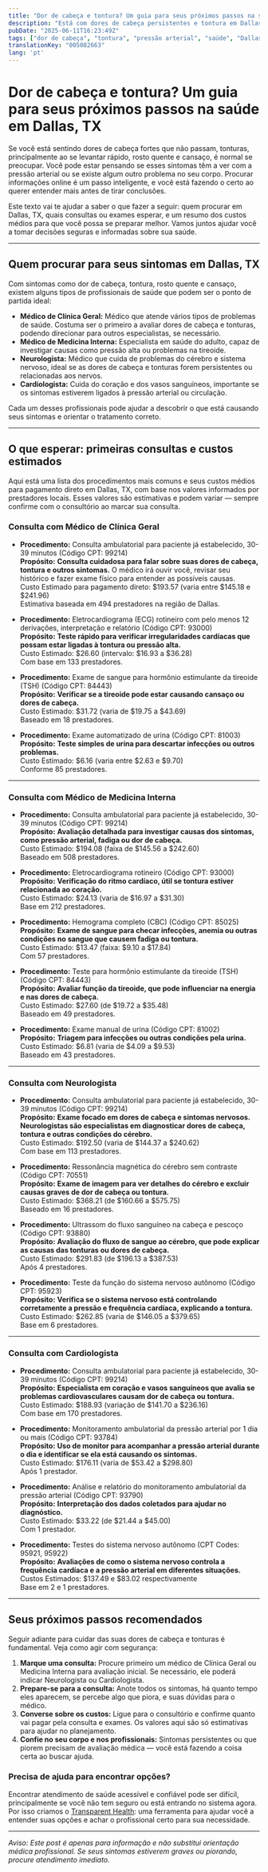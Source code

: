 ```yaml
---
title: "Dor de cabeça e tontura? Um guia para seus próximos passos na saúde em Dallas, TX"
description: "Está com dores de cabeça persistentes e tontura em Dallas? Saiba quem consultar, o que esperar e os custos estimados para seus próximos cuidados médicos."
pubDate: "2025-06-11T16:23:49Z"
tags: ["dor de cabeça", "tontura", "pressão arterial", "saúde", "Dallas", "neurologia", "cardiologia", "clínica geral", "medicina interna"]
translationKey: "005082663"
lang: 'pt'
---
```


# Dor de cabeça e tontura? Um guia para seus próximos passos na saúde em Dallas, TX

Se você está sentindo dores de cabeça fortes que não passam, tonturas, principalmente ao se levantar rápido, rosto quente e cansaço, é normal se preocupar. Você pode estar pensando se esses sintomas têm a ver com a pressão arterial ou se existe algum outro problema no seu corpo. Procurar informações online é um passo inteligente, e você está fazendo o certo ao querer entender mais antes de tirar conclusões.

Este texto vai te ajudar a saber o que fazer a seguir: quem procurar em Dallas, TX, quais consultas ou exames esperar, e um resumo dos custos médios para que você possa se preparar melhor. Vamos juntos ajudar você a tomar decisões seguras e informadas sobre sua saúde.

---

## Quem procurar para seus sintomas em Dallas, TX

Com sintomas como dor de cabeça, tontura, rosto quente e cansaço, existem alguns tipos de profissionais de saúde que podem ser o ponto de partida ideal:

- **Médico de Clínica Geral:** Médico que atende vários tipos de problemas de saúde. Costuma ser o primeiro a avaliar dores de cabeça e tonturas, podendo direcionar para outros especialistas, se necessário.
- **Médico de Medicina Interna:** Especialista em saúde do adulto, capaz de investigar causas como pressão alta ou problemas na tireoide.
- **Neurologista:** Médico que cuida de problemas do cérebro e sistema nervoso, ideal se as dores de cabeça e tonturas forem persistentes ou relacionadas aos nervos.
- **Cardiologista:** Cuida do coração e dos vasos sanguíneos, importante se os sintomas estiverem ligados à pressão arterial ou circulação.

Cada um desses profissionais pode ajudar a descobrir o que está causando seus sintomas e orientar o tratamento correto.

---

## O que esperar: primeiras consultas e custos estimados

Aqui está uma lista dos procedimentos mais comuns e seus custos médios para pagamento direto em Dallas, TX, com base nos valores informados por prestadores locais. Esses valores são estimativas e podem variar — sempre confirme com o consultório ao marcar sua consulta.

### Consulta com Médico de Clínica Geral

- **Procedimento:** Consulta ambulatorial para paciente já estabelecido, 30-39 minutos (Código CPT: 99214)  
  **Propósito:** **Consulta cuidadosa para falar sobre suas dores de cabeça, tontura e outros sintomas.** O médico irá ouvir você, revisar seu histórico e fazer exame físico para entender as possíveis causas.  
  Custo Estimado para pagamento direto: $193.57 (varia entre $145.18 e $241.96)  
  Estimativa baseada em 494 prestadores na região de Dallas.

- **Procedimento:** Eletrocardiograma (ECG) rotineiro com pelo menos 12 derivações, interpretação e relatório (Código CPT: 93000)  
  **Propósito:** **Teste rápido para verificar irregularidades cardíacas que possam estar ligadas à tontura ou pressão alta.**  
  Custo Estimado: $26.60 (intervalo: $16.93 a $36.28)  
  Com base em 133 prestadores.

- **Procedimento:** Exame de sangue para hormônio estimulante da tireoide (TSH) (Código CPT: 84443)  
  **Propósito:** **Verificar se a tireoide pode estar causando cansaço ou dores de cabeça.**  
  Custo Estimado: $31.72 (varia de $19.75 a $43.69)  
  Baseado em 18 prestadores.

- **Procedimento:** Exame automatizado de urina (Código CPT: 81003)  
  **Propósito:** **Teste simples de urina para descartar infecções ou outros problemas.**  
  Custo Estimado: $6.16 (varia entre $2.63 e $9.70)  
  Conforme 85 prestadores.

---

### Consulta com Médico de Medicina Interna

- **Procedimento:** Consulta ambulatorial para paciente já estabelecido, 30-39 minutos (Código CPT: 99214)  
  **Propósito:** **Avaliação detalhada para investigar causas dos sintomas, como pressão arterial, fadiga ou dor de cabeça.**  
  Custo Estimado: $194.08 (faixa de $145.56 a $242.60)  
  Baseado em 508 prestadores.

- **Procedimento:** Eletrocardiograma rotineiro (Código CPT: 93000)  
  **Propósito:** **Verificação do ritmo cardíaco, útil se tontura estiver relacionada ao coração.**  
  Custo Estimado: $24.13 (varia de $16.97 a $31.30)  
  Base em 212 prestadores.

- **Procedimento:** Hemograma completo (CBC) (Código CPT: 85025)  
  **Propósito:** **Exame de sangue para checar infecções, anemia ou outras condições no sangue que causem fadiga ou tontura.**  
  Custo Estimado: $13.47 (faixa: $9.10 a $17.84)  
  Com 57 prestadores.

- **Procedimento:** Teste para hormônio estimulante da tireoide (TSH) (Código CPT: 84443)  
  **Propósito:** **Avaliar função da tireoide, que pode influenciar na energia e nas dores de cabeça.**  
  Custo Estimado: $27.60 (de $19.72 a $35.48)  
  Baseado em 49 prestadores.

- **Procedimento:** Exame manual de urina (Código CPT: 81002)  
  **Propósito:** **Triagem para infecções ou outras condições pela urina.**  
  Custo Estimado: $6.81 (varia de $4.09 a $9.53)  
  Baseado em 43 prestadores.

---

### Consulta com Neurologista

- **Procedimento:** Consulta ambulatorial para paciente já estabelecido, 30-39 minutos (Código CPT: 99214)  
  **Propósito:** **Exame focado em dores de cabeça e sintomas nervosos. Neurologistas são especialistas em diagnosticar dores de cabeça, tontura e outras condições do cérebro.**  
  Custo Estimado: $192.50 (varia de $144.37 a $240.62)  
  Com base em 113 prestadores.

- **Procedimento:** Ressonância magnética do cérebro sem contraste (Código CPT: 70551)  
  **Propósito:** **Exame de imagem para ver detalhes do cérebro e excluir causas graves de dor de cabeça ou tontura.**  
  Custo Estimado: $368.21 (de $160.66 a $575.75)  
  Baseado em 16 prestadores.

- **Procedimento:** Ultrassom do fluxo sanguíneo na cabeça e pescoço (Código CPT: 93880)  
  **Propósito:** **Avaliação do fluxo de sangue ao cérebro, que pode explicar as causas das tonturas ou dores de cabeça.**  
  Custo Estimado: $291.83 (de $196.13 a $387.53)  
  Após 4 prestadores.

- **Procedimento:** Teste da função do sistema nervoso autônomo (Código CPT: 95923)  
  **Propósito:** **Verifica se o sistema nervoso está controlando corretamente a pressão e frequência cardíaca, explicando a tontura.**  
  Custo Estimado: $262.85 (varia de $146.05 a $379.65)  
  Base em 6 prestadores.

---

### Consulta com Cardiologista

- **Procedimento:** Consulta ambulatorial para paciente já estabelecido, 30-39 minutos (Código CPT: 99214)  
  **Propósito:** **Especialista em coração e vasos sanguíneos que avalia se problemas cardiovasculares causam dor de cabeça ou tontura.**  
  Custo Estimado: $188.93 (variação de $141.70 a $236.16)  
  Com base em 170 prestadores.

- **Procedimento:** Monitoramento ambulatorial da pressão arterial por 1 dia ou mais (Código CPT: 93784)  
  **Propósito:** **Uso de monitor para acompanhar a pressão arterial durante o dia e identificar se ela está causando os sintomas.**  
  Custo Estimado: $176.11 (varia de $53.42 a $298.80)  
  Após 1 prestador.

- **Procedimento:** Análise e relatório do monitoramento ambulatorial da pressão arterial (Código CPT: 93790)  
  **Propósito:** **Interpretação dos dados coletados para ajudar no diagnóstico.**  
  Custo Estimado: $33.22 (de $21.44 a $45.00)  
  Com 1 prestador.

- **Procedimento:** Testes do sistema nervoso autônomo (CPT Codes: 95921, 95922)  
  **Propósito:** **Avaliações de como o sistema nervoso controla a frequência cardíaca e a pressão arterial em diferentes situações.**  
  Custos Estimados: $137.49 e $83.02 respectivamente  
  Base em 2 e 1 prestadores.

---

## Seus próximos passos recomendados

Seguir adiante para cuidar das suas dores de cabeça e tonturas é fundamental. Veja como agir com segurança:

1. **Marque uma consulta:** Procure primeiro um médico de Clínica Geral ou Medicina Interna para avaliação inicial. Se necessário, ele poderá indicar Neurologista ou Cardiologista.
2. **Prepare-se para a consulta:** Anote todos os sintomas, há quanto tempo eles aparecem, se percebe algo que piora, e suas dúvidas para o médico.
3. **Converse sobre os custos:** Ligue para o consultório e confirme quanto vai pagar pela consulta e exames. Os valores aqui são só estimativas para ajudar no planejamento.
4. **Confie no seu corpo e nos profissionais:** Sintomas persistentes ou que piorem precisam de avaliação médica — você está fazendo a coisa certa ao buscar ajuda.

### Precisa de ajuda para encontrar opções?

Encontrar atendimento de saúde acessível e confiável pode ser difícil, principalmente se você não tem seguro ou está entrando no sistema agora. Por isso criamos o [Transparent Health](https://transparenthealth.ai): uma ferramenta para ajudar você a entender suas opções e achar o profissional certo para sua necessidade.

---

*Aviso: Este post é apenas para informação e não substitui orientação médica profissional. Se seus sintomas estiverem graves ou piorando, procure atendimento imediato.*